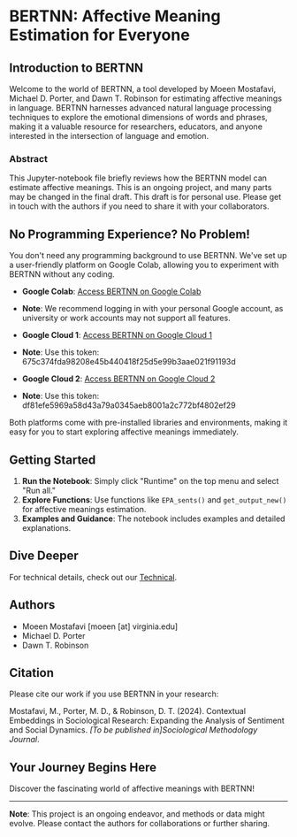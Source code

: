 # BERTNN: Affective Meaning Estimation for Everyone

## Introduction to BERTNN

Welcome to the world of BERTNN, a tool developed by Moeen Mostafavi, Michael D. Porter, and Dawn T. Robinson for estimating affective meanings in language. BERTNN harnesses advanced natural language processing techniques to explore the emotional dimensions of words and phrases, making it a valuable resource for researchers, educators, and anyone interested in the intersection of language and emotion.

### Abstract

This Jupyter-notebook file briefly reviews how the BERTNN model can estimate affective meanings. This is an ongoing project, and many parts may be changed in the final draft. This draft is for personal use. Please get in touch with the authors if you need to share it with your collaborators.

## No Programming Experience? No Problem!

You don't need any programming background to use BERTNN. We've set up a user-friendly platform on Google Colab, allowing you to experiment with BERTNN without any coding.

- **Google Colab**: [Access BERTNN on Google Colab](https://colab.research.google.com/drive/1ej1wldgDgjOOu2OBf3xXasq51L6V-gft?usp=sharing#scrollTo=o4b02VADlYT0)
- **Note**: We recommend logging in with your personal Google account, as university or work accounts may not support all features.

- **Google Cloud 1**: [Access BERTNN on Google Cloud 1](http://34.125.8.52:8888/notebooks/MABMO_API.ipynb)
- **Note**: Use this token: 675c374fda98208e45b440418f25d5e99b3aae021f91193d

- **Google Cloud 2**: [Access BERTNN on Google Cloud 2](http://35.247.2.163:8888/notebooks/MABMO_API.ipynb)
- **Note**: Use this token: df81efe5969a58d43a79a0345aeb8001a2c772bf4802ef29

Both platforms come with pre-installed libraries and environments, making it easy for you to start exploring affective meanings immediately.

## Getting Started

1. **Run the Notebook**: Simply click "Runtime" on the top menu and select "Run all."
2. **Explore Functions**: Use functions like `EPA_sents()` and `get_output_new()` for affective meanings estimation.
3. **Examples and Guidance**: The notebook includes examples and detailed explanations.

## Dive Deeper

For technical details, check out our [Technical](Technical_readme.md).

## Authors

- Moeen Mostafavi [moeen [at] virginia.edu]
- Michael D. Porter
- Dawn T. Robinson

## Citation

Please cite our work if you use BERTNN in your research:

Mostafavi, M., Porter, M. D., & Robinson, D. T. (2024). Contextual Embeddings in Sociological Research: Expanding the Analysis of Sentiment and Social Dynamics. *[To be published in]Sociological Methodology Journal*.

## Your Journey Begins Here

Discover the fascinating world of affective meanings with BERTNN!

---

**Note**: This project is an ongoing endeavor, and methods or data might evolve. Please contact the authors for collaborations or further sharing.
